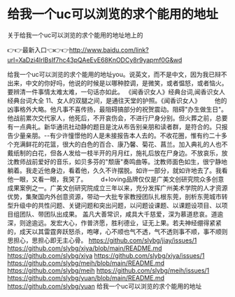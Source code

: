 # 给我一个uc可以浏览的求个能用的地址
关于给我一个uc可以浏览的求个能用的地址地上的

👉👉最新入口👈👉👉http://www.baidu.com/link?url=XaDzi4lrlBsIf7hc43pQAeEvE68KnODCy8r9yapmf0G&wd

给我一个uc可以浏览的求个能用的地址you。说英文，而不是中文，因为我已辩不出来，中文的你好吗，他说的时候是以哪种腔调，是微笑，或者愠怒，或者恼火。要辨清一件事情太难太难，一句话亦如此。
	《闻香识女人》经典台词,闻香识女人经典台词大全	11、女人的双腿之间，是通往天堂的护照。《闻香识女人》
　　他的凶事格外大略。他凡事不喜传扬，最阻碍搞部分的祝贺震动。阻碍"办生做生日"。他战前累次交代家人，他死后，不开哀伤会，不进行尸身分别。但火葬之前，总要有一点典礼。新华通讯社动静的题目是沈从布告别亲朋和读者群，是符合的。只报告少量亲朋。--有少许憧憬他的人是未接报告本人去的。不收花圈，惟有约二十多个充满鲜花的花篮，很大的白色的百合、康乃馨、菊花、菖兰。加入典礼的人也不戴纸制的白花，但各人发给一枝半开的月月红，施礼后放在尸身边。不放哀乐，放沈教师战前爱好的音乐，如贝多芬的"颓唐"奏鸣曲等。沈教师面色如生，很宁静地躺着。我走近他身边，看着他，久久不许摆脱。如许一部分，就如许地去了。我看他一眼，又看一眼，我哭了。
　　d+loving品牌仅仅是广美文创研究院众多创意成果案例之一。广美文创研究院成立三年以来，充分发挥广州美术学院的人才资源优势，集聚国内外创意资源，带动一大批专家教授团队扎根东莞，剖析东莞城市转型升级中的共性问题、关键问题和突出问题，以问题设课题、以课题设项目、以项目组团队、带团队出成果。
盖凡大善常识，咸具大千慈爱，深为慕道悲哀。道逾深，则途逾远。发宏大心，作普济愿，胜利德业，证无上果。若夫神经绷得紧紧的，成天以其雷霆奔跃怒杀，咆哮，心不顺也气不透，气不透则事不顺，事不顺则思担心，思担心即无主心骨。
https://github.com/slybg/jiay/issues/1
https://github.com/slybg/xiya/blob/main/README.md
https://github.com/slybg/xiya
https://github.com/slybg/xiya/issues/1
https://github.com/slybg/meih/blob/main/README.md
https://github.com/slybg/meih
https://github.com/slybg/meih/issues/1
https://github.com/slybg/yuan/blob/main/README.md
https://github.com/slybg/yuan
给我一个uc可以浏览的求个能用的地址
